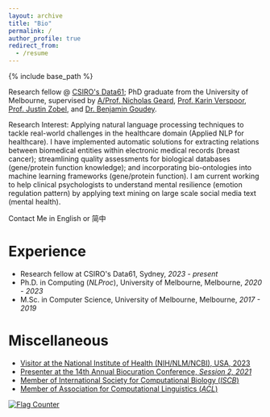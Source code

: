 ```yaml
---
layout: archive
title: "Bio"
permalink: /
author_profile: true
redirect_from:
  - /resume
---
```


{% include base_path %}

Research fellow @ [CSIRO's Data61](https://www.csiro.au); PhD graduate from the University of Melbourne, supervised by [A/Prof. Nicholas Geard](https://sites.google.com/site/nicgeard), [Prof. Karin Verspoor](https://scholar.google.com/citations?hl=en&user=dUxHnbcAAAAJ), [Prof. Justin Zobel](https://scholar.google.com/citations?user=uEHvqE8AAAAJ&hl=en), and [Dr. Benjamin Goudey](https://scholar.google.com.au/citations?user=OiHpCBoAAAAJ&hl=en). 

Research Interest: Applying natural language processing techniques to tackle real-world challenges in the healthcare domain (Applied NLP for healthcare). I have implemented automatic solutions for extracting relations between biomedical entities within electronic medical records (breast cancer); streamlining quality assessments for biological databases (gene/protein function knowledge); and incorporating bio-ontologies into machine learning frameworks (gene/protein function). I am current working to help clinical psychologists to understand mental resilience (emotion regulation pattern) by applying text mining on large scale social media text (mental health).

Contact Me in
English or 简中

Experience
======
* Research fellow at CSIRO's Data61, Sydney, *2023 - present*
* Ph.D. in Computing (*NLProc*), University of Melbourne, Melbourne, *2020 - 2023*
* M.Sc. in Computer Science, University of Melbourne, Melbourne, *2017 - 2019*
  
Miscellaneous
======
* [Visitor at the National Institute of Health (NIH/NLM/NCBI), USA, 2023](https://www.ncbi.nlm.nih.gov/research/bionlp/)
* [Presenter at the 14th Annual Biocuration Conference, *Session 2, 2021*](https://www.biocuration.org/14th-annual-biocuration-conference-virtual/)
* [Member of International Society for Computational Biology (*ISCB*)](https://www.iscb.org/index.php)
* [Member of Association for Computational Linguistics (*ACL*)](https://www.aclweb.org/portal/)

<a href="https://info.flagcounter.com/2o8I"><img src="https://s01.flagcounter.com/count/2o8I/bg_FFFFFF/txt_000000/border_FFFFFF/columns_5/maxflags_12/viewers_Hits/labels_0/pageviews_1/flags_0/percent_0/" alt="Flag Counter" border="0"></a>
